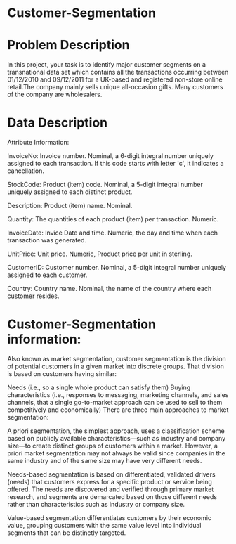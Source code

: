 # Customer-Segmentation

# Problem Description
In this project, your task is to identify major customer segments on a transnational data set which contains all the transactions occurring between 01/12/2010 and 09/12/2011 for a UK-based and registered non-store online retail.The company mainly sells unique all-occasion gifts. Many customers of the company are wholesalers.


# Data Description
Attribute Information:


InvoiceNo: Invoice number. Nominal, a 6-digit integral number uniquely assigned to each transaction. If this code starts with letter 'c', it indicates a cancellation.

StockCode: Product (item) code. Nominal, a 5-digit integral number uniquely assigned to each distinct product.

Description: Product (item) name. Nominal.

Quantity: The quantities of each product (item) per transaction. Numeric.

InvoiceDate: Invice Date and time. Numeric, the day and time when each transaction was generated.

UnitPrice: Unit price. Numeric, Product price per unit in sterling.

CustomerID: Customer number. Nominal, a 5-digit integral number uniquely assigned to each customer.

Country: Country name. Nominal, the name of the country where each customer resides.


# Customer-Segmentation information:

Also known as market segmentation, customer segmentation is the division of potential customers in a given market into discrete groups. That division is based on customers having similar:

Needs (i.e., so a single whole product can satisfy them)
Buying characteristics (i.e., responses to messaging, marketing channels, and sales channels, that a single go-to-market approach can be used to sell to them competitively and economically)
There are three main approaches to market segmentation:

A priori segmentation, the simplest approach, uses a classification scheme based on publicly available characteristics—such as industry and company size—to create distinct groups of customers within a market. However, a priori market segmentation may not always be valid since companies in the same industry and of the same size may have very different needs.

Needs-based segmentation is based on differentiated, validated drivers (needs) that customers express for a specific product or service being offered. The needs are discovered and verified through primary market research, and segments are demarcated based on those different needs rather than characteristics such as industry or company size.

Value-based segmentation differentiates customers by their economic value, grouping customers with the same value level into individual segments that can be distinctly targeted.
